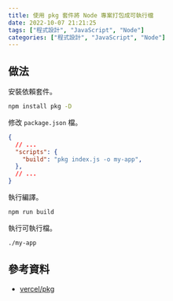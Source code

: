 ```yaml
---
title: 使用 pkg 套件將 Node 專案打包成可執行檔
date: 2022-10-07 21:21:25
tags: ["程式設計", "JavaScript", "Node"]
categories: ["程式設計", "JavaScript", "Node"]
---
```


## 做法

安裝依賴套件。

```bash
npm install pkg -D
```

修改 `package.json` 檔。

```json
{
  // ...
  "scripts": {
    "build": "pkg index.js -o my-app",
  },
  // ...
}
```

執行編譯。

```bash
npm run build
```

執行可執行檔。

```bash
./my-app
```

## 參考資料

- [vercel/pkg](https://github.com/vercel/pkg)
